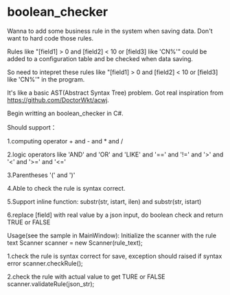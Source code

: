 # boolean_checker

Wanna to add some business rule in the system when saving data. Don't want to hard code those rules.

Rules like "[field1] > 0 and [field2] < 10 or [field3] like 'CN%'" could be added to a configuration table and be checked when data saving.

So need to intepret these rules like "[field1] > 0 and [field2] < 10 or [field3] like 'CN%'" in the program.

It's like a basic AST(Abstract Syntax Tree) problem.
Got real inspiration from https://github.com/DoctorWkt/acwj.

Begin writting an boolean_checker in C#. 

Should support：

1.computing operator + and - and * and /

2.logic operators like 'AND' and 'OR' and 'LIKE' and '==' and '!=' and '>' and '<' and '>=' and '<='

3.Parentheses '(' and ')'

4.Able to check the rule is syntax correct.

5.Support inline function: substr(str, istart, ilen) and substr(str, istart)

6.replace [field] with real value by a json input, do boolean check and return TRUE or FALSE

Usage(see the sample in MainWindow):
Initialize the scanner with the rule text
Scanner scanner = new Scanner(rule_text);

1.check the rule is syntax correct for save, exception should raised if syntax error
scanner.checkRule();


2.check the rule with actual value to get TURE or FALSE
scanner.validateRule(json_str);

